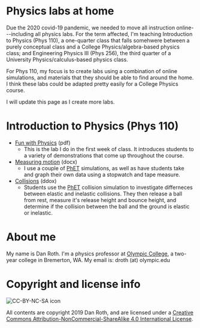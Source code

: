 # Physics labs at home

Due the 2020 covid-19 pandemic, we needed to move all instruction online---including all physics labs. For the term affected, I'm teaching Introduction to Physics (Phys 110), a one-quarter class that falls somehwere between a purely conceptual class and a College Physics/algebra-based physics class; and Engineering Physics III (Phys 256), the third quarter of a University Physics/calculus-based physics class.

For Phys 110, my focus is to create labs using a combination of online simulations, and materials that they should be able to find around the home. I think these labs could be adapted pretty easily for a College Physics course.

I will update this page as I create more labs.

# Introduction to Physics (Phys 110)
* [Fun with Physics][funwithphys] (pdf)
	* This is the lab I do in the first week of class. It introduces students to a variety of demonstrations that come up throughout the course.
* [Measuring motion][measmot] (docx)
	* I use a couple of [PhET][PhET] simulations, as well as have students take and graph their own data using a stopwatch and tape measure.
* [Collisions][momentum] (ddox)
	* Students use the [PhET][PhET] collision simulation to investigate differneces between elastic and inelastic collisions. They then release a ball from rest, measure it's release height and bounce height, and determine if the collision between the ball and the ground is elastic or inelastic.

# About me
My name is Dan Roth. I'm a physics professor at [Olympic College][OC], a two-year college in Bremerton, WA. My email is: droth (at) olympic.edu

# Copyright and license info

![CC-BY-NC-SA icon][icon]

All contents are copyright 2019 Dan Roth, and are licensed under a [Creative Commons Attribution-NonCommercial-ShareAlike 4.0 International License](http://creativecommons.org/licenses/by-nc-sa/4.0/).

[icon]: https://i.creativecommons.org/l/by-nc-sa/4.0/88x31.png
[funwithphys]: Fun-with-physics.pdf
[measmot]: Measuring-motion.docx
[momentum]: Momentum.docx
[PhET]: https://phet.colorado.edu/
[OC]: https://www.olympic.edu